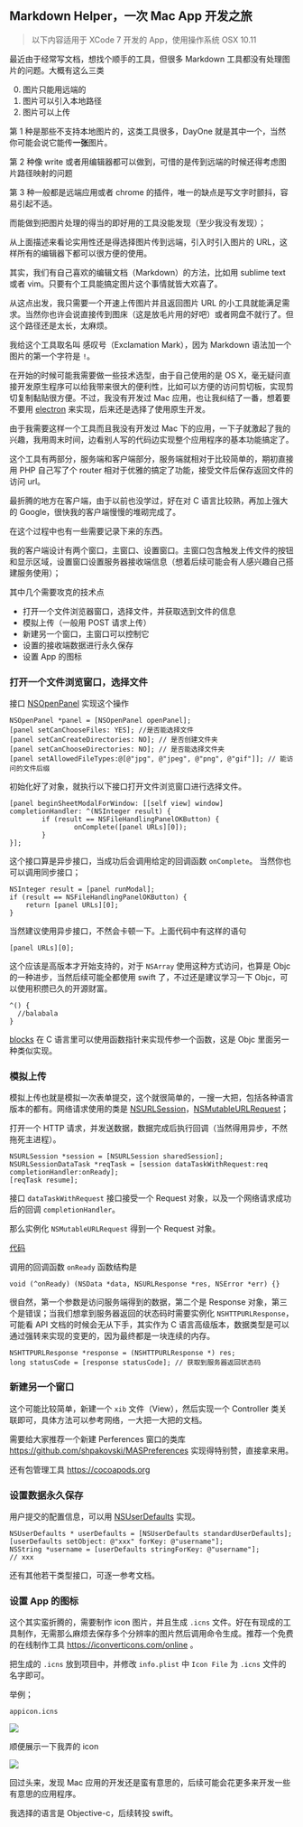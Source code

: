 ## Markdown Helper，一次 Mac App 开发之旅

> 以下内容适用于 XCode 7 开发的 App，使用操作系统 OSX 10.11

最近由于经常写文档，想找个顺手的工具，但很多 Markdown 工具都没有处理图片的问题。大概有这么三类

0. 图片只能用远端的
0. 图片可以引入本地路径
0. 图片可以上传

第 1 种是那些不支持本地图片的，这类工具很多，DayOne 就是其中一个，当然你可能会说它能传**一张**图片。

第 2 种像 write 或者用编辑器都可以做到，可惜的是传到远端的时候还得考虑图片路径映射的问题

第 3 种一般都是远端应用或者 chrome 的插件，唯一的缺点是写文字时颤抖，容易引起不适。

而能做到把图片处理的得当的即好用的工具没能发现（至少我没有发现）；

从上面描述来看论实用性还是得选择图片传到远端，引入时引入图片的 URL，这样所有的编辑器下都可以很方便的使用。

其实，我们有自己喜欢的编辑文档（Markdown）的方法，比如用 sublime text 或者 vim。只要有个工具能搞定图片这个事情就皆大欢喜了。

从这点出发，我只需要一个开速上传图片并且返回图片 URL 的小工具就能满足需求。当然你也许会说直接传到图床（这是放毛片用的好吧）或者网盘不就行了。但这个路径还是太长，太麻烦。

我给这个工具取名叫 感叹号（Exclamation Mark），因为 Markdown 语法加一个图片的第一个字符是 `!`。

在开始的时候可能我需要做一些技术选型，由于自己使用的是 OS X，毫无疑问直接开发原生程序可以给我带来很大的便利性，比如可以方便的访问剪切板，实现剪切复制黏贴很方便。不过，我没有开发过 Mac 应用，也让我纠结了一番，想着要不要用 [electron](https://github.com/atom/electron) 来实现，后来还是选择了使用原生开发。

由于我需要这样一个工具而且我没有开发过 Mac 下的应用，一下子就激起了我的兴趣，我用周末时间，边看别人写的代码边实现整个应用程序的基本功能搞定了。

这个工具有两部分，服务端和客户端部分，服务端就相对于比较简单的，期初直接用 PHP 自己写了个 router 相对于优雅的搞定了功能，接受文件后保存返回文件的访问 url。

最折腾的地方在客户端，由于以前也没学过，好在对 C 语言比较熟，再加上强大的 Google，很快我的客户端慢慢的堆砌完成了。

在这个过程中也有一些需要记录下来的东西。

我的客户端设计有两个窗口，主窗口、设置窗口。主窗口包含触发上传文件的按钮和显示区域，设置窗口设置服务器接收端信息（想着后续可能会有人感兴趣自己搭建服务使用）；

其中几个需要攻克的技术点

- 打开一个文件浏览器窗口，选择文件，并获取选到文件的信息
- 模拟上传（一般用 POST 请求上传）
- 新建另一个窗口，主窗口可以控制它
- 设置的接收端数据进行永久保存
- 设置 App 的图标

### 打开一个文件浏览窗口，选择文件

接口 [NSOpenPanel](https://developer.apple.com/library/mac/documentation/Cocoa/Reference/ApplicationKit/Classes/NSOpenPanel_Class/) 实现这个操作

```objc
NSOpenPanel *panel = [NSOpenPanel openPanel];
[panel setCanChooseFiles: YES]; //是否能选择文件
[panel setCanCreateDirectories: NO]; // 是否创建文件夹
[panel setCanChooseDirectories: NO]; // 是否能选择文件夹
[panel setAllowedFileTypes:@[@"jpg", @"jpeg", @"png", @"gif"]]; // 能访问的文件后缀
```

初始化好了对象，就执行以下接口打开文件浏览窗口进行选择文件。

```objc
[panel beginSheetModalForWindow: [[self view] window] completionHandler: ^(NSInteger result) {
        if (result == NSFileHandlingPanelOKButton) {
                onComplete([panel URLs][0]);
        }
}]; 
```
这个接口算是异步接口，当成功后会调用给定的回调函数 `onComplete`。
当然你也可以调用同步接口；

```objc
NSInteger result = [panel runModal];
if (result == NSFileHandlingPanelOKButton) {
    return [panel URLs][0];
}
```
当然建议使用异步接口，不然会卡顿一下。上面代码中有这样的语句

```objc
[panel URLs][0];
```

这个应该是高版本才开始支持的，对于 `NSArray` 使用这种方式访问，也算是 Objc 的一种进步，当然后续可能全都使用 swift 了，不过还是建议学习一下 Objc，可以使用积攒已久的开源财富。

```objc
^() {
  //balabala
}
```
[blocks](https://developer.apple.com/library/ios/documentation/Cocoa/Conceptual/Blocks/Articles/bxGettingStarted.html) 在 C 语言里可以使用函数指针来实现传参一个函数，这是 Objc 里面另一种类似实现。

### 模拟上传

模拟上传也就是模拟一次表单提交，这个就很简单的，一搜一大把，包括各种语言版本的都有。网络请求使用的类是 [NSURLSession](https://developer.apple.com/library/ios/documentation/Foundation/Reference/NSURLSession_class/)，[NSMutableURLRequest](https://developer.apple.com/library/mac/documentation/Cocoa/Reference/Foundation/Classes/NSMutableURLRequest_Class/)；

打开一个 HTTP 请求，并发送数据，数据完成后执行回调（当然得用异步，不然拖死主进程）。

```objc
NSURLSession *session = [NSURLSession sharedSession];
NSURLSessionDataTask *reqTask = [session dataTaskWithRequest:req completionHandler:onReady];
[reqTask resume];
```

接口 `dataTaskWithRequest` 接口接受一个 Request 对象，以及一个网络请求成功后的回调 `completionHandler`。

那么实例化 `NSMutableURLRequest` 得到一个 Request 对象。

[代码](https://gist.github.com/xiangshouding/34cb19f177a7a998b5f6)

调用的回调函数 `onReady` 函数结构是

```objc
void (^onReady) (NSData *data, NSURLResponse *res, NSError *err) {}
```
很自然，第一个参数是访问服务端得到的数据，第二个是 Response 对象，第三个是错误；当我们想拿到服务器返回的状态码时需要实例化 `NSHTTPURLResponse`，可能看 API 文档的时候会无从下手，其实作为 C 语言高级版本，数据类型是可以通过强转来实现的变更的，因为最终都是一块连续的内存。

```objc
NSHTTPURLResponse *response = (NSHTTPURLResponse *) res;
long statusCode = [response statusCode]; // 获取到服务器返回状态码
```

### 新建另一个窗口

这个可能比较简单，新建一个 `xib` 文件（View），然后实现一个 Controller 类关联即可，具体方法可以参考网络，一大把一大把的文档。

需要给大家推荐一个新建 Perferences 窗口的类库 https://github.com/shpakovski/MASPreferences 实现得特别赞，直接拿来用。

还有包管理工具 https://cocoapods.org

### 设置数据永久保存

用户提交的配置信息，可以用 [NSUserDefaults](https://developer.apple.com/library/mac/documentation/Cocoa/Reference/Foundation/Classes/NSUserDefaults_Class/) 实现。

```objc
NSUserDefaults * userDefaults = [NSUserDefaults standardUserDefaults];
[userDefaults setObject: @"xxx" forKey: @"username"];
NSString *username = [userDefaults stringForKey: @"username"];
// xxx
```
还有其他若干类型接口，可逐一参考文档。

### 设置 App 的图标

这个其实蛮折腾的，需要制作 icon 图片，并且生成 `.icns` 文件。好在有现成的工具制作，无需那么麻烦去保存多个分辨率的图片然后调用命令生成。推荐一个免费的在线制作工具 https://iconverticons.com/online 。

把生成的 `.icns` 放到项目中，并修改 `info.plist` 中 `Icon File` 为 `.icns` 文件的名字即可。

举例；

```
appicon.icns
```
![](http://store.orrafy.com/get/uuid=81c2b68ffe8b1d6f7f7cf8aafdfbe9be)

顺便展示一下我弄的 icon

![](http://store.orrafy.com/get/uuid=737280894969a0139d65ee82d400ff9a)


回过头来，发现 Mac 应用的开发还是蛮有意思的，后续可能会花更多来开发一些有意思的应用程序。


我选择的语言是 Objective-c，后续转投 swift。